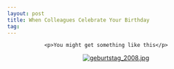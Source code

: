 ```yaml
---
layout: post
title: When Colleagues Celebrate Your Birthday
tag: 
---
```



                <p>You might get something like this</p>
<div style="text-align: center"><a href='/uploads/2008/03/geburtstag_2008.jpg' title='geburtstag_2008.jpg'><img src='/uploads/2008/03/geburtstag_2008.thumbnail.jpg' alt='geburtstag_2008.jpg' /></a></div>
            
